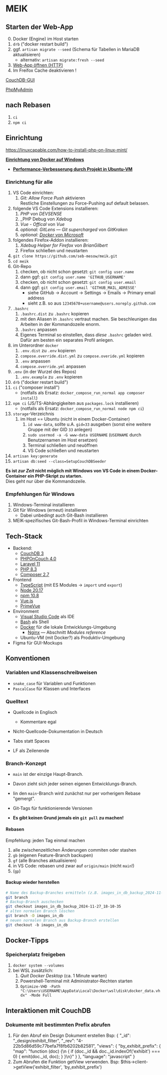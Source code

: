 # MEIK

## Starten der Web-App
0. Docker (Engine) im Host starten
1. `drb` ("docker restart build")
2. ggf. `artisan migrate --seed` (Schema für Tabellen in MariaDB aktualisieren)
	- alternativ: `artisan migrate:fresh --seed`
3. [Web-App öffnen (HTTP)](http://meik.localhost:8080)
4. Im Freifox Cache deaktivieren !

[CouchDB-GUI](http://couchdb.localhost:5984/_utils)

[PhpMyAdmin](http://phpmyadmin.localhost:8081)

## nach Rebasen
1. `ci`
2. `npm ci`

## Einrichtung

https://linuxcapable.com/how-to-install-php-on-linux-mint/

**[Einrichtung von Docker auf Windows](doc/docker_einrichtung)**
- **[Performance-Verbesserung durch Projekt in Ubuntu-VM](doc/vs_code_in_wsl.md)**

### Einrichtung für alle
1. VS Code einrichten:
	1. _Git: Allow Force Push_ aktivieren<br>
		Restliche Einstellungen zu Force-Pushing auf default belassen.
2. folgende VS Code Extensions installieren:
	1. _PHP_ von _DEVSENSE_
	2. _PHP Debug von _Xdebug_
	3. _Vue - Offical_ von _Vue_
	4. _optional:_ _GitLens — Git supercharged_ von _GitKraken_
	4. _optional:_ [_Docker_ von _Microsoft_](https://code.visualstudio.com/docs/containers/overview)
3. folgendes Firefox-Addon installieren:
	1. _Xdebug Helper for Firefox_ von _BrianGilbert_
	2. Firefox schließen und neustarten
4. `git clone https://github.com/seb-mesow/meik.git`
5. `cd meik`
6. Git-Repo
	1. checken, ob nicht schon gesetzt: `git config user.name`
	2. dann ggf: `git config user.name 'GITHUB_USERNAME'`
	3. checken, ob nicht schon gesetzt: `git config user.email`
	4. dann ggf: `git config user.email 'GITHUB_MAIL_ADRESSE'`
		- siehe GitHub -> Account -> Settings -> Emails -> Primary email address
		- sieht z.B. so aus `12345678+username@users.noreply.github.com`
7. `.bashrc`
	1. `.bashrc.dist` zu `.bashrc` kopieren
	2. mit den Aliasen in `.bashrc` vertraut machen. Sie beschleunigen das Arbeiten in der Kommandozeile enorm.
	3. `.bashrc` anpassen
	4. Eigenes Terminal so einstellen, dass _diese_ `.bashrc` geladen wird.<br>
	   Dafür am besten ein separates Profil anlegen.
8. im Unterordner `docker`
	1. `.env.dist` zu `.env` kopieren
	2. `compose.override.dist.yml` zu `compose.overide.yml` kopieren
	3. `.env` anpassen
	4. `compose.override.yml` anpassen
9. `.env` (in der Wurzel des Repos)
	1. `.env.example` zu `.env` kopieren
10. `drb` ("docker restart build")
11. `ci` ("composer install")
	- (notfalls als Ersatz: `docker_compose_run_normal app composer install`)
12. `npm ci` (JS/TS-Abhängigkeiten aus `packages.lock` installieren)
	- (notfalls als Ersatz: `docker_compose_run_normal node npm ci`)
13. `storage`-Verzeichnis
	1. im Host == Ubuntu (nicht in einem Docker-Container)
		1. `id www-data`, sollte u.A. `gid=33` ausgeben (sonst eine weitere Gruppe mit der GID `33` anlegen)
		2. `sudo usermod -a -G www-data USERNAME` (`USERNAME` durch Benutzernamen im Host ersetzen)
		3. Terminal schließen und neuöffnen
		4. VS Code schließen und neustarten
14. `artisan key:generate`
15. `artisan db:seed --class=SetupCouchDBSeeder`

**Es ist _zur Zeit_ nicht möglich mit Windows von VS Code in einem Docker-Container ein PHP-Skript zu starten.**<br>Dies geht nur über die Kommandozeile.

### Empfehlungen für Windows
1. Windows-Terminal installieren
2. Git für Windows (erneut) installieren
	- Dabei unbedingt auch Git-Bash installieren
3. MEIK-spezifisches Git-Bash-Profil in Windows-Terminal einrichten

## Tech-Stack
- Backend:
  - [CouchDB 3](https://docs.couchdb.org/en/stable/)
  - [PHPOnCouch 4.0](https://php-on-couch.readthedocs.io)
  - [Laravel 11](https://laravel.com/docs/11.x)
  - [PHP 8.3](https://www.php.net/manual/en/)
  - [Composer 2.7](https://getcomposer.org/doc/)
- Frontend
  - [TypeScript](https://www.typescriptlang.org/docs/) (mit ES Modules -> `import` und `export`)
  - [Node 20.17](https://nodejs.org/docs/latest-v20.x/api/index.html)
  - [npm 10.8](https://docs.npmjs.com/)
  - [Vue.js](https://vuejs.org/)
  - [PrimeVue](https://primevue.org/)
- Environment
  - [Visual Studio Code](https://code.visualstudio.com/docs) als IDE
  - [Bash](https://www.gnu.org/savannah-checkouts/gnu/bash/manual/bash.html) als Shell
  - [Docker](https://docs.docker.com/) für die lokale Entwicklungs-Umgebung
    - [Nginx](https://nginx.org/en/docs/) — Abschnitt _Modules reference_
  - Ubuntu-VM (mit Docker?) als Produktiv-Umgebung
- Figma für GUI-Mockups

## Konventionen

### Variablen und Klassenschreibweisen
- `snake_case` für Variablen und Funktionen
- `PascalCase` für Klassen und Interfaces

### Quelltext

- Quellcode in Englisch
  - Kommentare egal

- Nicht-Quellcode-Dokumentation in Deutsch

- Tabs statt Spaces
- LF als Zeilenende

### Branch-Konzept
- `main` ist der einzige Haupt-Branch.
- Davon zieht sich jeder seinen eigenen Entwicklungs-Branch.
- Iin den `main`-Branch wird zunächst nur per vorherigem Rebase "gemergt".
- Git-Tags für funktionierende Versionen

- **Es gibt keinen Grund jemals ein `git pull` zu machen!**

#### Rebasen
Empfehlung: jeden Tag einmal machen

1. alle zwischenzeitlichen Änderungen commiten oder stashen
2. `gb` (eigenen Feature-Branch backupen)
3. `gf` (alle Branches aktualisieren)
4. in VS Code: rebasen und zwar auf `origin/main` (nicht `main`!)
5. (`gp`)

#### Backup wieder herstellen
```bash
# Name des Backup-Branches ermitteln (z.B. images_in_db_backup_2024-11-27_18-10-35)
git branch
# Backup-Branch auschecken
git checkout images_in_db_backup_2024-11-27_18-10-35
# alten normalen Branch löschen
git branch -D images_in_db
# neuen normalen Branch aus Backup-Branch erstellen
git checkout -b images_in_db
```

## Docker-Tipps

### Speicherplatz freigeben
1. `docker system --volumes`
2. bei WSL zusätzlich:
   1. _Quit Docker Desktop_ (ca. 1 Minute warten)
   2. Powershell-Terminal mit Administrator-Rechten starten
   3. `Optimize-VHD -Path "C:\Users\USERNAME\AppData\Local\Docker\wsl\disk\docker_data.vhdx" -Mode Full`



## Interaktionen mit CouchDB

### Dokumente mit bestimmten Prefix abrufen
1. Für den Abruf ein Design Dokument erstellen
   Bsp:
    {
      "_id": "_design/exhibit_filter",
      "_rev": "4-22b5d86d59c77befa7f8fb6202b82581",
      "views": {
        "by_exhibit_prefix": {
          "map": "function (doc) {\n  { if (doc._id && doc._id.indexOf('exhibit') === 0) { emit(doc._id, doc); } }\n}"
        }
      },
      "language": "javascript"
    }
2. Zum Abrufen die Funktion getView verwenden.
   Bsp:
    $this->client->getView('exhibit_filter', 'by_exhibit_prefix')

